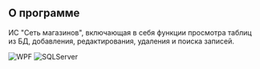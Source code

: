 ## О программе

ИС "Сеть магазинов", включающая в себя функции просмотра таблиц из БД, добавления, редактирования, удаления и поиска записей.

![WPF](https://img.shields.io/badge/WPF-5C2D91?style=for-the-badge&logoColor=white)
![SQLServer](https://img.shields.io/badge/Microsoft%20SQL%20Server-CC2927?style=for-the-badge&logo=microsoft%20sql%20server&logoColor=white)
